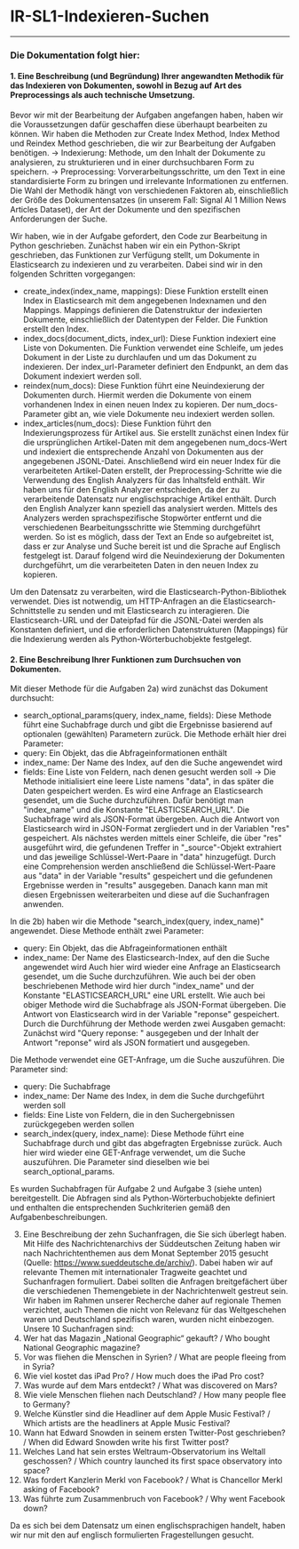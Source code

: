 # IR-SL1-Indexieren-Suchen
---
### Die Dokumentation folgt hier: 

#### 1. Eine Beschreibung (und Begründung) Ihrer angewandten Methodik für das Indexieren von Dokumenten, sowohl in Bezug auf Art des Preprocessings als auch technische Umsetzung.

Bevor wir mit der Bearbeitung der Aufgaben angefangen haben, haben wir die Voraussetzungen dafür geschaffen diese überhaupt bearbeiten zu können. Wir haben die Methoden zur Create Index Method, Index Method und Reindex Method geschrieben, die wir zur Bearbeitung der Aufgaben benötigen. 
-> Indexierung: Methode, um den Inhalt der Dokumente zu analysieren, zu strukturieren und in einer durchsuchbaren Form zu speichern. 
-> Preprocessing: Vorverarbeitungsschritte, um den Text in eine standardisierte Form zu bringen und irrelevante Informationen zu entfernen. 
Die Wahl der Methodik hängt von verschiedenen Faktoren ab, einschließlich der Größe des Dokumentensatzes (in unserem Fall: Signal AI 1 Million News Articles Dataset), der Art der Dokumente und den spezifischen Anforderungen der Suche. 

Wir haben, wie in der Aufgabe gefordert, den Code zur Bearbeitung in Python geschrieben. 
Zunächst haben wir ein ein Python-Skript geschrieben, das Funktionen zur Verfügung stellt, um Dokumente in Elasticsearch zu indexieren und zu verarbeiten. Dabei sind wir in den folgenden Schritten vorgegangen: 
- 	create_index(index_name, mappings): Diese Funktion erstellt einen Index in Elasticsearch mit dem angegebenen Indexnamen und den Mappings. Mappings definieren die Datenstruktur der 	indexierten Dokumente, einschließlich der Datentypen der Felder. Die Funktion erstellt den Index.
-	index_docs(document_dicts, index_url): Diese Funktion indexiert eine Liste von Dokumenten. Die Funktion verwendet eine Schleife, um jedes Dokument in der Liste zu durchlaufen und 	um das Dokument zu indexieren. Der index_url-Parameter definiert den Endpunkt, an dem das Dokument indexiert werden soll.
-	reindex(num_docs): Diese Funktion führt eine Neuindexierung der Dokumenten durch. Hiermit werden die Dokumente von einem vorhandenen Index in einen neuen Index zu kopieren. Der 	num_docs-Parameter gibt an, wie viele Dokumente neu indexiert werden sollen.
-	index_articles(num_docs): Diese Funktion führt den Indexierungsprozess für Artikel aus. Sie erstellt zunächst einen Index für die ursprünglichen Artikel-Daten mit dem angegebenen 	num_docs-Wert und indexiert die entsprechende Anzahl von Dokumenten aus der angegebenen JSONL-Datei. Anschließend wird ein neuer Index für die verarbeiteten Artikel-Daten erstellt, 	der Preprocessing-Schritte wie die Verwendung des English Analyzers für das Inhaltsfeld enthält. Wir haben uns für den English Analyzer entschieden, da der zu verarbeitende 	Datensatz nur englischsprachige Artikel enthält. Durch den English Analyzer kann speziell das analysiert werden. Mittels des Analyzers werden sprachspezifische Stopwörter entfernt 	und die verschiedenen Bearbeitungsschritte wie Stemming durchgeführt werden. So ist es möglich, dass der Text an Ende so aufgebreitet ist, dass er zur Analyse und Suche bereit ist 	und die Sprache auf Englisch festgelegt ist. Darauf folgend wird die Neuindexierung der Dokumenten durchgeführt, um die verarbeiteten Daten in den neuen Index zu kopieren.

Um den Datensatz zu verarbeiten, wird die Elasticsearch-Python-Bibliothek verwendet. Dies ist notwendig, um HTTP-Anfragen an die Elasticsearch-Schnittstelle zu senden und mit Elasticsearch zu interagieren. Die Elasticsearch-URL und der Dateipfad für die JSONL-Datei werden als Konstanten definiert, und die erforderlichen Datenstrukturen (Mappings) für die Indexierung werden als Python-Wörterbuchobjekte festgelegt.

#### 2. Eine Beschreibung Ihrer Funktionen zum Durchsuchen von Dokumenten.

Mit dieser Methode für die Aufgaben 2a) wird zunächst das Dokument durchsucht:
- 	search_optional_params(query, index_name, fields): Diese Methode führt eine Suchabfrage durch und gibt die Ergebnisse basierend auf optionalen (gewählten) Parametern zurück. 
Die Methode erhält hier drei Parameter:
-	query: Ein Objekt, das die Abfrageinformationen enthält
-	index_name: Der Name des Index, auf den die Suche angewendet wird
-	fields: Eine Liste von Feldern, nach denen gesucht werden soll
-> Die Methode initialisiert eine leere Liste namens "data", in das später die Daten gespeichert werden.
Es wird eine Anfrage an Elasticsearch gesendet, um die Suche durchzuführen. Dafür benötigt man "index_name" und die Konstante "ELASTICSEARCH_URL". Die Suchabfrage wird als JSON-Format übergeben. Auch die Antwort von Elasticsearch wird in JSON-Format zergliedert und in der Variablen "res" gespeichert. Als nächstes werden mittels einer Schleife, die über "res" ausgeführt wird, die gefundenen Treffer in "_source"-Objekt extrahiert und das jeweilige Schlüssel-Wert-Paare in "data" hinzugefügt. Durch eine Comprehension werden anschließend die Schlüssel-Wert-Paare aus "data" in der Variable "results" gespeichert und die gefundenen Ergebnisse werden in "results" ausgegeben. Danach kann man mit diesen Ergebnissen weiterarbeiten und diese auf die Suchanfragen anwenden.

In die 2b) haben wir die Methode "search_index(query, index_name)" angewendet. Diese Methode enthält zwei Parameter: 
-	query: Ein Objekt, das die Abfrageinformationen enthält
-	index_name: Der Name des Elasticsearch-Index, auf den die Suche angewendet wird
Auch hier wird wieder eine Anfrage an Elasticsearch gesendet, um die Suche durchzuführen. Wie auch bei der oben beschriebenen Methode wird hier durch "index_name" und der Konstante "ELASTICSEARCH_URL" eine URL erstellt. Wie auch bei obiger Methode wird die Suchabfrage als JSON-Format übergeben. Die Antwort von Elasticsearch wird in der Variable "reponse" gespeichert. Durch die Durchführung der Methode werden zwei Ausgaben gemacht: Zunächst wird "Query reponse: " ausgegeben und der Inhalt der Antwort "reponse" wird als JSON formatiert und ausgegeben.

Die Methode verwendet eine GET-Anfrage, um die Suche auszuführen. Die Parameter sind:
-	query: Die Suchabfrage
-	index_name: Der Name des Index, in dem die Suche durchgeführt werden soll
-	fields: Eine Liste von Feldern, die in den Suchergebnissen zurückgegeben werden sollen
-	search_index(query, index_name): Diese Methode führt eine Suchabfrage durch und gibt das abgefragten Ergebnisse zurück. Auch hier wird wieder eine GET-Anfrage verwendet, um die 	Suche auszuführen. Die Parameter sind dieselben wie bei search_optional_params.

Es wurden Suchabfragen für Aufgabe 2 und Aufgabe 3 (siehe unten) bereitgestellt. Die Abfragen sind als Python-Wörterbuchobjekte definiert und enthalten die entsprechenden Suchkriterien gemäß den Aufgabenbeschreibungen.

3. Eine Beschreibung der zehn Suchanfragen, die Sie sich überlegt haben.
Mit Hilfe des Nachrichtenarchivs der Süddeutschen Zeitung haben wir nach Nachrichtenthemen aus dem Monat September 2015 gesucht (Quelle: https://www.sueddeutsche.de/archiv/). Dabei haben wir auf relevante Themen mit internationaler Tragweite geachtet und Suchanfragen formuliert. Dabei sollten die Anfragen breitgefächert über die verschiedenen Themengebiete in der Nachrichtenwelt gestreut sein. Wir haben im Rahmen unserer Recherche daher auf regionale Themen verzichtet, auch Themen die nicht von Relevanz für das Weltgeschehen waren und Deutschland spezifisch waren, wurden nicht einbezogen.
Unsere 10 Suchanfragen sind: 
1.	Wer hat das Magazin „National Geographic“ gekauft? / Who bought National Geographic magazine?
2.	Vor was fliehen die Menschen in Syrien? / What are people fleeing from in Syria?
3.	Wie viel kostet das iPad Pro? / How much does the iPad Pro cost?
4.	Was wurde auf dem Mars entdeckt? / What was discovered on Mars?
5.	Wie viele Menschen fliehen nach Deutschland? / How many people flee to Germany?
6.	Welche Künstler sind die Headliner auf dem Apple Music Festival? / Which artists are the headliners at Apple Music Festival?
7.	Wann hat Edward Snowden in seinem ersten Twitter-Post geschrieben? / When did Edward Snowden write his first Twitter post?
8.	Welches Land hat sein erstes Weltraum-Observatorium ins Weltall geschossen? / Which country launched its first space observatory into space?
9.	Was fordert Kanzlerin Merkl von Facebook? / What is Chancellor Merkl asking of Facebook?
10.	Was führte zum Zusammenbruch von Facebook? / Why went Facebook down?

Da es sich bei dem Datensatz um einen englischsprachigen handelt, haben wir nur mit den auf englisch formulierten Fragestellungen gesucht. 

